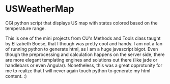 # USWeatherMap
CGI python script that displays US map with  states colored based on the temperature range.

This is one of the mini projects from CU's Methods and Tools class taught by Elizabeth Boese, that I though was pretty cool and handy.
I am not a fan of running python to generate html, as I am a huge javascript bigot. Even though the preprocessing and calculation happens on the server side, there are more elegant templating engines and solutions out there (like jade or handlebars or even Angular).
Nonetheless, this was a great opprotunity for me to realize that I will never again touch python to generate my html content. :)
